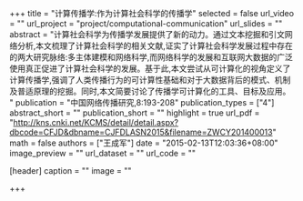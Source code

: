 +++
title = "计算传播学:作为计算社会科学的传播学"
selected = false
url_video = ""
url_project = "project/computational-communication"
url_slides = ""
abstract = "计算社会科学为传播学发展提供了新的动力。通过文本挖掘和引文网络分析,本文梳理了计算社会科学的相关文献,证实了计算社会科学发展过程中存在的两大研究脉络:多主体建模和网络科学,而网络科学的发展和互联网大数据的广泛使用真正促进了计算社会科学的发展。基于此,本文尝试从可计算化的视角定义了计算传播学,强调了人类传播行为的可计算性基础和对于大数据背后的模式、机制及普适原理的挖掘。同时,本文简要讨论了传播学可计算化的工具、目标及应用。 "
publication = "中国网络传播研究,8:193-208"
publication_types = ["4"]
abstract_short = ""
publication_short = ""
highlight = true
url_pdf = "http://kns.cnki.net/KCMS/detail/detail.aspx?dbcode=CFJD&dbname=CJFDLASN2015&filename=ZWCY201400013"
math = false
authors = ["王成军"]
date = "2015-02-13T12:03:36+08:00"
image_preview = ""
url_dataset = ""
url_code = ""

[header]
  caption = ""
  image = ""

+++
